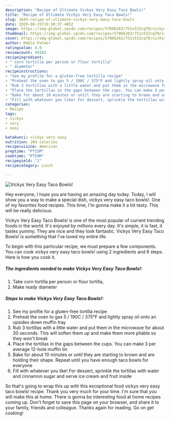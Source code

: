 ```yaml
---
description: "Recipe of Ultimate Vickys Very Easy Taco Bowls!"
title: "Recipe of Ultimate Vickys Very Easy Taco Bowls!"
slug: 1645-recipe-of-ultimate-vickys-very-easy-taco-bowls
date: 2020-08-15T19:30:37.405Z
image: https://img-global.cpcdn.com/recipes/57066263/751x532cq70/vickys-very-easy-taco-bowls-recipe-main-photo.jpg
thumbnail: https://img-global.cpcdn.com/recipes/57066263/751x532cq70/vickys-very-easy-taco-bowls-recipe-main-photo.jpg
cover: https://img-global.cpcdn.com/recipes/57066263/751x532cq70/vickys-very-easy-taco-bowls-recipe-main-photo.jpg
author: Mable Palmer
ratingvalue: 4.9
reviewcount: 49182
recipeingredient:
- " corn tortilla per person or flour tortilla"
- " diameter"
recipeinstructions:
- "See my profile for a gluten-free tortilla recipe"
- "Preheat the oven to gas 5 / 190C / 375°F and lightly spray oil onto an upsides down muffin tray"
- "Rub 3 tortillas with a little water and put them in the microwave for about 30 seconds. This will soften them up and make them more pliable so they won&#39;t break"
- "Place the tortillas in the gaps between the cups. You can make 3 per average 12-hole muffin tin"
- "Bake for about 10 minutes or until they are starting to brown and are holding their shape. Repeat until you have enough taco bowls for everyone"
- "Fill with whatever you like! For dessert, sprinkle the tortillas with water and cinnamon sugar and serve ice cream and fruit inside"
categories:
- Recipe
tags:
- vickys
- very
- easy

katakunci: vickys very easy 
nutrition: 204 calories
recipecuisine: American
preptime: "PT15M"
cooktime: "PT59M"
recipeyield: "1"
recipecategory: Lunch

---
```



![Vickys Very Easy Taco Bowls!](https://img-global.cpcdn.com/recipes/57066263/751x532cq70/vickys-very-easy-taco-bowls-recipe-main-photo.jpg)

Hey everyone, I hope you are having an amazing day today. Today, I will show you a way to make a special dish, vickys very easy taco bowls!. One of my favorites food recipes. This time, I'm gonna make it a bit tasty. This will be really delicious.

Vickys Very Easy Taco Bowls! is one of the most popular of current trending foods in the world. It's enjoyed by millions every day. It's simple, it is fast, it tastes yummy. They are nice and they look fantastic. Vickys Very Easy Taco Bowls! is something that I've loved my entire life.




To begin with this particular recipe, we must prepare a few components. You can cook vickys very easy taco bowls! using 2 ingredients and 6 steps. Here is how you cook it.

<!--inarticleads1-->

##### The ingredients needed to make Vickys Very Easy Taco Bowls!:

1. Take  corn tortilla per person or flour tortilla,
1. Make ready  diameter




<!--inarticleads2-->

##### Steps to make Vickys Very Easy Taco Bowls!:

1. See my profile for a gluten-free tortilla recipe
1. Preheat the oven to gas 5 / 190C / 375°F and lightly spray oil onto an upsides down muffin tray
1. Rub 3 tortillas with a little water and put them in the microwave for about 30 seconds. This will soften them up and make them more pliable so they won&#39;t break
1. Place the tortillas in the gaps between the cups. You can make 3 per average 12-hole muffin tin
1. Bake for about 10 minutes or until they are starting to brown and are holding their shape. Repeat until you have enough taco bowls for everyone
1. Fill with whatever you like! For dessert, sprinkle the tortillas with water and cinnamon sugar and serve ice cream and fruit inside




So that's going to wrap this up with this exceptional food vickys very easy taco bowls! recipe. Thank you very much for your time. I'm sure that you will make this at home. There is gonna be interesting food at home recipes coming up. Don't forget to save this page on your browser, and share it to your family, friends and colleague. Thanks again for reading. Go on get cooking!
